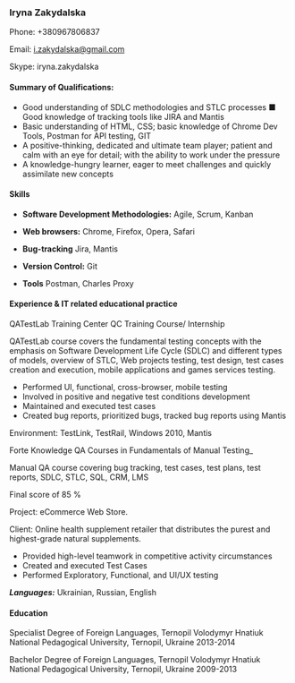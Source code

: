 
### Iryna Zakydalska

Phone: +380967806837

Email: <i.zakydalska@gmail.com> 

Skype: iryna.zakydalska

#### Summary of Qualifications:

- Good understanding of SDLC methodologies and STLC processes ■ Good knowledge of tracking tools like JIRA and Mantis 
- Basic understanding of HTML, CSS; basic knowledge of Chrome Dev Tools, Postman for API testing, GIT
- A positive-thinking, dedicated and ultimate team player; patient and calm with an eye for detail; with the ability to work under the pressure
- A knowledge-hungry learner, eager to meet challenges and quickly assimilate new concepts
#### Skills 

- **Software Development Methodologies:**   Agile, Scrum, Kanban 

- **Web browsers:**  Chrome, Firefox, Opera, Safari

- **Bug-tracking**   Jira, Mantis

- **Version Control:** Git

- **Tools** Postman, Charles Proxy

#### Experience & IT related educational practice

QATestLab Training Center			QC Training Course/ Internship


QATestLab course covers the fundamental testing concepts with the emphasis on Software Development Life Cycle (SDLC) and different types of models, overview of STLC, Web projects testing, test design, test cases creation and execution, mobile applications and games services testing. 

- Performed UI, functional, cross-browser, mobile testing 
- Involved in positive and negative test conditions development
- Maintained and executed test cases 
- Created bug reports, prioritized bugs, tracked bug reports using Mantis 

Environment: TestLink, TestRail, Windows 2010, Mantis

Forte Knowledge			QA Courses in Fundamentals of Manual Testing_

Manual QA course covering bug tracking, test cases, test plans, test reports, SDLC, STLC, SQL, CRM, LMS

Final score of 85 % 

Project: eCommerce Web Store. 

Client: Online health supplement retailer that distributes the purest and highest-grade natural supplements. 
- Provided high-level teamwork in competitive activity circumstances 
- Created and executed Test Cases 
- Performed Exploratory, Functional, and UI/UX testing

**_Languages:_** Ukrainian, Russian, English

#### Education
Specialist Degree of Foreign Languages, Ternopil Volodymyr Hnatiuk National Pedagogical University, Ternopil, Ukraine 2013-2014

Bachelor Degree of Foreign Languages, Ternopil Volodymyr Hnatiuk National Pedagogical University, Ternopil, Ukraine 2009-2013

